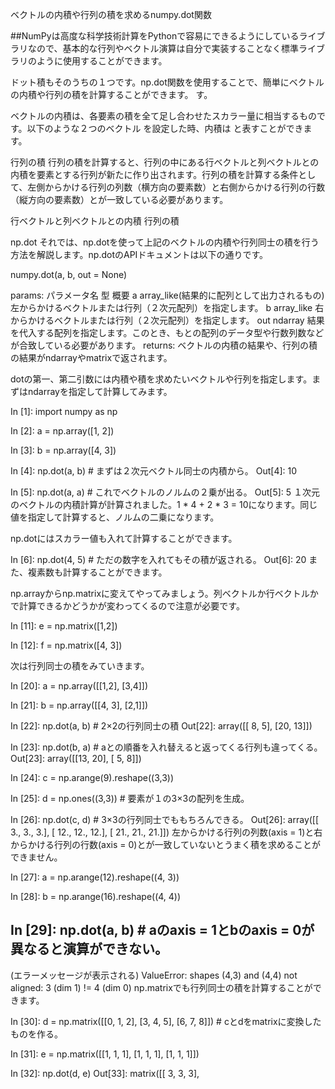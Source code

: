 ベクトルの内積や行列の積を求めるnumpy.dot関数
       

##NumPyは高度な科学技術計算をPythonで容易にできるようにしているライブラリなので、基本的な行列やベクトル演算は自分で実装することなく標準ライブラリのように使用することができます。

ドット積もそのうちの１つです。np.dot関数を使用することで、簡単にベクトルの内積や行列の積を計算することができます。
す。

ベクトルの内積は、各要素の積を全て足し合わせたスカラー量に相当するものです。以下のような２つのベクトル  を設定した時、内積は  と表すことができます。

行列の積
行列の積を計算すると、行列の中にある行ベクトルと列ベクトルとの内積を要素とする行列が新たに作り出されます。行列の積を計算する条件として、左側からかける行列の列数（横方向の要素数）と右側からかける行列の行数（縦方向の要素数）とが一致している必要があります。

行ベクトルと列ベクトルとの内積
行列の積

np.dot
それでは、np.dotを使って上記のベクトルの内積や行列同士の積を行う方法を解説します。np.dotのAPIドキュメントは以下の通りです。

numpy.dot(a, b, out = None)

params:
パラメータ名	型	概要
a	array_like(結果的に配列として出力されるもの)	左からかけるベクトルまたは行列（２次元配列）を指定します。
b	array_like	右からかけるベクトルまたは行列（２次元配列）を指定します。
out	ndarray	結果を代入する配列を指定します。このとき、もとの配列のデータ型や行数列数などが合致している必要があります。
returns:
ベクトルの内積の結果や、行列の積の結果がndarrayやmatrixで返されます。

dotの第一、第二引数には内積や積を求めたいベクトルや行列を指定します。まずはndarrayを指定して計算してみます。

In [1]: import numpy as np

In [2]: a = np.array([1, 2])

In [3]: b = np.array([4, 3])

In [4]: np.dot(a, b) # まずは２次元ベクトル同士の内積から。
Out[4]: 10

In [5]: np.dot(a, a) # これでベクトルのノルムの２乗が出る。
Out[5]: 5
１次元のベクトルの内積計算が計算されました。1 * 4 + 2 * 3 = 10になります。同じ値を指定して計算すると、ノルムの二乗になります。

np.dotにはスカラー値も入れて計算することができます。

In [6]: np.dot(4, 5) # ただの数字を入れてもその積が返される。
Out[6]: 20
また、複素数も計算することができます。

 np.arrayからnp.matrixに変えてやってみましょう。列ベクトルか行ベクトルかで計算できるかどうかが変わってくるので注意が必要です。

In [11]: e = np.matrix([1,2])

In [12]: f = np.matrix([4, 3])

次は行列同士の積をみていきます。

In [20]: a = np.array([[1,2], [3,4]])

In [21]: b = np.array([[4, 3], [2,1]])

In [22]: np.dot(a, b) # 2×2の行列同士の積
Out[22]:
array([[ 8,  5],
       [20, 13]])

In [23]: np.dot(b, a) # aとの順番を入れ替えると返ってくる行列も違ってくる。
Out[23]:
array([[13, 20],
       [ 5,  8]])


In [24]: c = np.arange(9).reshape((3,3))

In [25]: d = np.ones((3,3)) # 要素が１の3×3の配列を生成。

In [26]: np.dot(c, d) # 3×3の行列同士でももちろんできる。
Out[26]:
array([[  3.,   3.,   3.],
       [ 12.,  12.,  12.],
       [ 21.,  21.,  21.]])
左からかける行列の列数(axis = 1)と右からかける行列の行数(axis = 0)とが一致していないとうまく積を求めることができません。

In [27]: a = np.arange(12).reshape((4, 3))

In [28]: b = np.arange(16).reshape((4, 4))

In [29]: np.dot(a, b) # aのaxis = 1とbのaxis = 0が異なると演算ができない。
---------------------------------------------------------------------------
(エラーメッセージが表示される)
ValueError: shapes (4,3) and (4,4) not aligned: 3 (dim 1) != 4 (dim 0)
np.matrixでも行列同士の積を計算することができます。

In [30]: d = np.matrix([[0, 1, 2], [3, 4, 5], [6, 7, 8]]) # cとdをmatrixに変換したものを作る。

In [31]: e = np.matrix([[1, 1, 1], [1, 1, 1], [1, 1, 1]])

In [32]: np.dot(d, e)
Out[33]:
matrix([[ 3,  3,  3],
